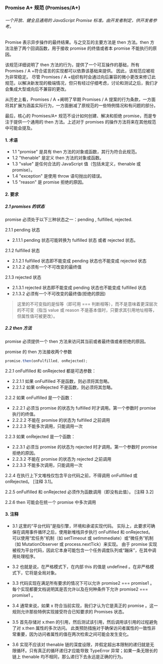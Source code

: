 ### Promise A+ 规范 (Promises/A+)

###### 一个开放、健全且通用的 JavaScript Promise 标准。由开发者制定，供开发者参考。

Promise 表示异步操作的最终结果。与之交互的主要方法是 then 方法。then 方法注册了两个回调函数，用于接收 promise 的终值或者本 promise 不能执行的原因。

该规范详细说明了 then 方法的行为，提供了一个可互操作的基础，所有 Promises / A +符合诺言的实现都可以依靠该基础来提供。 因此，该规范应被视为非常稳定。 尽管 Promises / A +组织有时会通过向后兼容的微小更改来修订此规范，以解决新发现的极端情况，但只有经过仔细考虑，讨论和测试之后，我们才会集成大型或向后不兼容的更改。

从历史上看，Promises / A +阐明了早期 Promises / A 提案的行为条款，一方面将其扩展为涵盖实际行为，一方面删减了原规范的一些特例情况和有问题的部分。

最后，核心的 Promises/A+ 规范不设计如何创建、解决和拒绝 promise，而是专注于提供一个通用的 then 方法。上述对于 promises 的操作方法将来在其他规范中可能会提及。

#### 1. 术语

-   1.1 "promise" 是具有 then 方法的对象或函数，其行为符合此规范。
-   1.2 "thenable" 是定义 then 方法的对象或函数。
-   1.3 "value" 是任何合法的 JavaScript 值（包括未定义，thenable 或 promise）。
-   1.4 "exception" 是使用 throw 语句抛出的错误。
-   1.5 "reason" 是 promise 拒绝的原因。

#### 2. 要求

##### 2.1 promises 的状态

promise 必须处于以下三种状态之一：pending , fulfilled, rejected.

2.1.1 pending 状态

-   2.1.1.1 pending 状态可能转换为 fulfilled 状态 或者 rejected 状态。

2.1.2 fulfilled 状态

-   2.1.2.1 fulfilled 状态即不能变成 pending 状态也不能变成 rejected 状态
-   2.1.2.2 必须有一个不可改变的最终值

2.1.3 rejected 状态

-   2.1.3.1 rejected 状态即不能变成 pending 状态也不能变成 fulfilled 状态
-   2.1.3.2 必须有一个不可改变的最终值(拒绝的原因)

> 这里的不可变指的是恒等（即可用 === 判断相等），而不是意味着更深层次的不可变（指当 value 或 reason 不是基本值时，只要求其引用地址相等，但属性值可被更改）。

##### 2.2 then 方法

promise 必须提供一个 then 方法来访问其当前或者最终值或者拒绝的原因。

promise 的 then 方法接收两个参数

```javascript
promise.then(onFulfilled, onRejected);
```

2.2.1 onFulfilled 和 onRejected 都是可选参数：

-   2.2.1.1 如果 onFulfilled 不是函数，则必须将其忽略。
-   2.2.1.2 如果 onRejected 不是函数，则必须将其忽略。

2.2.2 如果 onFulfilled 是一个函数：

-   2.2.2.1 必须当 promise 的状态为 fulfilled 时才调用。第一个参数时 promise 执行的终值。
-   2.2.2.2 不能在 promise 的状态为 fulfilled 之前调用
-   2.2.2.3 不能多次调用，只能调用一次

2.2.3 如果 onRejected 是一个函数：

-   2.2.3.1 必须当 promise 的状态为 rejected 时才调用。第一个参数时 promise 拒绝的原因。
-   2.2.3.2 不能在 promise 的状态为 rejected 之前调用
-   2.2.3.3 不能多次调用，只能调用一次

2.2.4 在执行上下文堆栈仅包含平台代码之前，不得调用 onFulfilled 或 onRejected。 [注释 3.1]。

2.2.5 onFulfilled 和 onRejected 必须作为函数调用（即没有此值）。 [注释 3.2]

2.2.6 then 可能会在统一个 promise 中多次调用

#### 3. 注释

-   3.1 这里的“平台代码”是指引擎，环境和承诺实现代码。 实际上，此要求可确保在调用事件循环之后，使用新堆栈异步执行 onFulfilled 和 onRejected。 可以使用“宏任务”机制（如 setTimeout 或 setImmediate）或“微任务”机制（如 MutationObserver 或 process.nextTick）来实现。 由于 promise 实现被视为平台代码，因此它本身可能包含一个任务调度队列或“蹦床”，在其中调用处理程序。

-   3.2 也就是说，在严格模式下，在内部 this 的值是 undefined 。在非严格模式下，它将是全局对象。

-   3.3 代码实现在满足所有要求的情况下可以允许 promise2 === promise1 。每个实现都要文档说明其是否允许以及在何种条件下允许 promise2 === promise1 。

-   3.4 通常来说，如果 x 符合当前实现，我们才认为它是真正的 promise 。这一规则允许那些特例实现接受符合已知要求的 Promises 状态。

-   3.5 首先存储对 x.then 的引用，然后测试该引用，然后调用该引用的过程避免了对 x.then 属性的多次访问。 此类预防措施对于确保访问者属性的一致性非常重要，因为访问者属性的值在两次检索之间可能会发生变化。

-   3.6 实现不应该对 thenable 链的深度设限，并假定超出本限制的递归就是无限循环。只有真正的循环递归才应能导致 TypeError 异常；如果一条无限长的链上 thenable 均不相同，那么递归下去永远是正确的行为。
